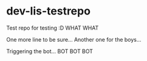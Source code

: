 # dev-lis-testrepo
Test repo for testing :D
WHAT
WHAT

One more line to be sure...
Another one for the boys...

Triggering the bot... BOT BOT BOT
